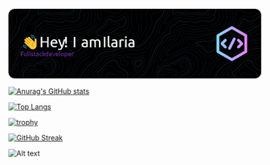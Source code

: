 <!--
**Ila-inGit/Ila-inGit** is a ✨ _special_ ✨ repository because its `README.md` (this file) appears on your GitHub profile.

Here are some ideas to get you started:

- 🔭 I’m currently working on ...
- 🌱 I’m currently learning ...
- 👯 I’m looking to collaborate on ...
- 🤔 I’m looking for help with ...
- 💬 Ask me about ...
- 📫 How to reach me: ...
- 😄 Pronouns: ...
- ⚡ Fun fact: ...
-->
![Header](./github-header-image.png)


[![Anurag's GitHub stats](https://github-readme-stats.vercel.app/api?username=Ila-inGit&show_icons=true&count_private=true&theme=nightowl)](https://github.com/anuraghazra/github-readme-stats)

[![Top Langs](https://github-readme-stats.vercel.app/api/top-langs/?username=Ila-inGit&langs_count=8)](https://github.com/anuraghazra/github-readme-stats)

[![trophy](https://github-profile-trophy.vercel.app/?username=Ila-inGit&theme=onedark)](https://github.com/ryo-ma/github-profile-trophy)


[![GitHub Streak](http://github-readme-streak-stats.herokuapp.com?user=Ila-inGit&theme=dracula&hide_border=true)](https://git.io/streak-stats)

![Alt text](https://spotify-recently-played-readme.vercel.app/api?user=ilaria765&count=2)
